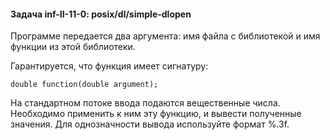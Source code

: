 #### Задача inf-II-11-0: posix/dl/simple-dlopen
Программе передается два аргумента: имя файла с библиотекой и имя функции из этой библиотеки.

Гарантируется, что функция имеет сигнатуру:
```
double function(double argument);
```
На стандартном потоке ввода подаются вещественные числа. Необходимо применить к ним эту функцию, и вывести полученные значения. Для однозначности вывода используйте формат %.3f.
